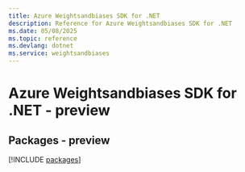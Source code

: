 ```yaml
---
title: Azure Weightsandbiases SDK for .NET
description: Reference for Azure Weightsandbiases SDK for .NET
ms.date: 05/08/2025
ms.topic: reference
ms.devlang: dotnet
ms.service: weightsandbiases
---
```

# Azure Weightsandbiases SDK for .NET - preview
## Packages - preview
[!INCLUDE [packages](weightsandbiases-index.md)]